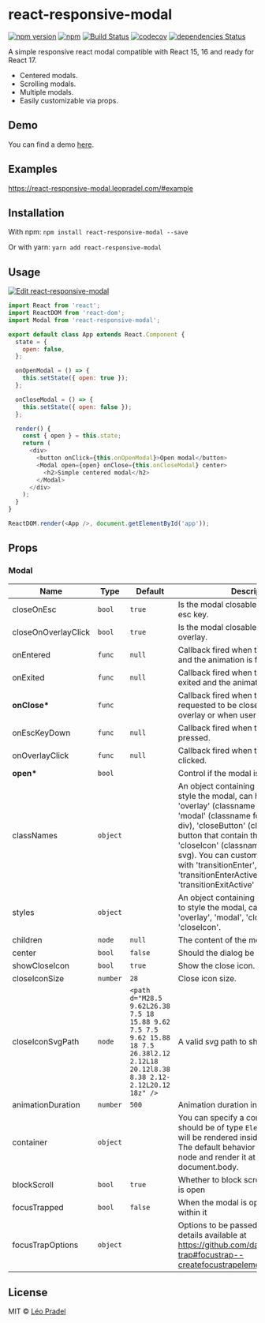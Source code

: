 # react-responsive-modal

[![npm version](https://badge.fury.io/js/react-responsive-modal.svg)](https://badge.fury.io/js/react-responsive-modal)
[![npm](https://img.shields.io/npm/dm/react-responsive-modal.svg)](https://www.npmjs.com/package/react-responsive-modal)
[![Build Status](https://travis-ci.org/pradel/react-responsive-modal.svg?branch=master)](https://travis-ci.org/pradel/react-responsive-modal)
[![codecov](https://codecov.io/gh/pradel/react-responsive-modal/branch/master/graph/badge.svg)](https://codecov.io/gh/pradel/react-responsive-modal)
[![dependencies Status](https://david-dm.org/pradel/react-responsive-modal/status.svg)](https://david-dm.org/pradel/react-responsive-modal)

A simple responsive react modal compatible with React 15, 16 and ready for React 17.

- Centered modals.
- Scrolling modals.
- Multiple modals.
- Easily customizable via props.

## Demo

You can find a demo [here](https://react-responsive-modal.leopradel.com/).

## Examples

https://react-responsive-modal.leopradel.com/#example

## Installation

With npm: `npm install react-responsive-modal --save`

Or with yarn: `yarn add react-responsive-modal`

## Usage

[![Edit react-responsive-modal](https://codesandbox.io/static/img/play-codesandbox.svg)](https://codesandbox.io/s/9jxp669j2o)

```javascript
import React from 'react';
import ReactDOM from 'react-dom';
import Modal from 'react-responsive-modal';

export default class App extends React.Component {
  state = {
    open: false,
  };

  onOpenModal = () => {
    this.setState({ open: true });
  };

  onCloseModal = () => {
    this.setState({ open: false });
  };

  render() {
    const { open } = this.state;
    return (
      <div>
        <button onClick={this.onOpenModal}>Open modal</button>
        <Modal open={open} onClose={this.onCloseModal} center>
          <h2>Simple centered modal</h2>
        </Modal>
      </div>
    );
  }
}

ReactDOM.render(<App />, document.getElementById('app'));
```

## Props

<!-- --begin-insert-props-- -->

### Modal

| Name                | Type     | Default                                                                                                                            | Description                                                                                                                                                                                                                                                                                                                                                                                            |
| ------------------- | -------- | ---------------------------------------------------------------------------------------------------------------------------------- | ------------------------------------------------------------------------------------------------------------------------------------------------------------------------------------------------------------------------------------------------------------------------------------------------------------------------------------------------------------------------------------------------------ |
| closeOnEsc          | `bool`   | `true`                                                                                                                             | Is the modal closable when user press esc key.                                                                                                                                                                                                                                                                                                                                                         |
| closeOnOverlayClick | `bool`   | `true`                                                                                                                             | Is the modal closable when user click on overlay.                                                                                                                                                                                                                                                                                                                                                      |
| onEntered           | `func`   | `null`                                                                                                                             | Callback fired when the Modal is open and the animation is finished.                                                                                                                                                                                                                                                                                                                                   |
| onExited            | `func`   | `null`                                                                                                                             | Callback fired when the Modal has exited and the animation is finished.                                                                                                                                                                                                                                                                                                                                |
| **onClose\***       | `func`   |                                                                                                                                    | Callback fired when the Modal is requested to be closed by a click on the overlay or when user press esc key.                                                                                                                                                                                                                                                                                          |
| onEscKeyDown        | `func`   | `null`                                                                                                                             | Callback fired when the escape key is pressed.                                                                                                                                                                                                                                                                                                                                                         |
| onOverlayClick      | `func`   | `null`                                                                                                                             | Callback fired when the overlay is clicked.                                                                                                                                                                                                                                                                                                                                                            |
| **open\***          | `bool`   |                                                                                                                                    | Control if the modal is open or not.                                                                                                                                                                                                                                                                                                                                                                   |
| classNames          | `object` |                                                                                                                                    | An object containing classNames to style the modal, can have properties 'overlay' (classname for overlay div), 'modal' (classname for modal content div), 'closeButton' (classname for the button that contain the close icon), 'closeIcon' (classname for close icon svg). You can customize the transition with 'transitionEnter', 'transitionEnterActive', 'transitionExit', 'transitionExitActive' |
| styles              | `object` |                                                                                                                                    | An object containing the styles objects to style the modal, can have properties 'overlay', 'modal', 'closeButton', 'closeIcon'.                                                                                                                                                                                                                                                                        |
| children            | `node`   | `null`                                                                                                                             | The content of the modal.                                                                                                                                                                                                                                                                                                                                                                              |
| center              | `bool`   | `false`                                                                                                                            | Should the dialog be centered.                                                                                                                                                                                                                                                                                                                                                                         |
| showCloseIcon       | `bool`   | `true`                                                                                                                             | Show the close icon.                                                                                                                                                                                                                                                                                                                                                                                   |
| closeIconSize       | `number` | `28`                                                                                                                               | Close icon size.                                                                                                                                                                                                                                                                                                                                                                                       |
| closeIconSvgPath    | `node`   | `<path d="M28.5 9.62L26.38 7.5 18 15.88 9.62 7.5 7.5 9.62 15.88 18 7.5 26.38l2.12 2.12L18 20.12l8.38 8.38 2.12-2.12L20.12 18z" />` | A valid svg path to show as icon.                                                                                                                                                                                                                                                                                                                                                                      |
| animationDuration   | `number` | `500`                                                                                                                              | Animation duration in milliseconds.                                                                                                                                                                                                                                                                                                                                                                    |
| container           | `object` |                                                                                                                                    | You can specify a container prop which should be of type `Element`. The portal will be rendered inside that element. The default behavior will create a div node and render it at the at the end of document.body.                                                                                                                                                                                     |
| blockScroll         | `bool`   | `true`                                                                                                                             | Whether to block scrolling when dialog is open                                                                                                                                                                                                                                                                                                                                                         |
| focusTrapped        | `bool`   | `false`                                                                                                                            | When the modal is open, trap focus within it                                                                                                                                                                                                                                                                                                                                                           |
| focusTrapOptions    | `object` |                                                                                                                                    | Options to be passed to the focus trap, details available at https://github.com/davidtheclark/focus-trap#focustrap--createfocustrapelement-createoptions                                                                                                                                                                                                                                               |

<!-- --end-insert-props-- -->

## License

MIT © [Léo Pradel](https://www.leopradel.com/)

